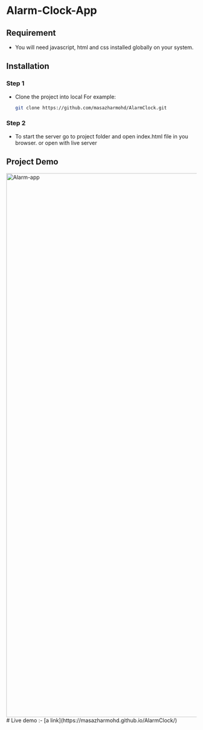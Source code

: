 # Alarm-Clock-App
## Requirement
- You will need javascript, html and css installed globally on your system.

## Installation
### Step 1 

 - Clone the project into local
    For example: 
    ```bash
    git clone https://github.com/masazharmohd/AlarmClock.git
    ```

### Step 2
 - To start the server go to project folder and open index.html file in you browser.
    or
    open with live server           








## Project Demo


<img width="1440" alt="Alarm-app" src="https://github.com/masazharmohd/AlarmClock/assets/90331775/bdc01180-0756-4917-add8-74cda303c445">
 # Live demo :-
 [a link](https://masazharmohd.github.io/AlarmClock/)
 


  
